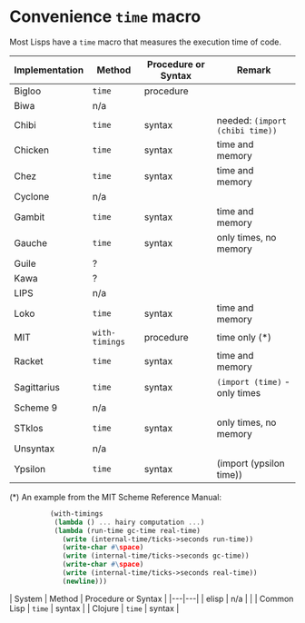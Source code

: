# Convenience `time` macro

Most Lisps have a `time` macro that measures the execution time of
code.

| Implementation | Method | Procedure or Syntax | Remark |
|---|---|---|---|
| Bigloo   | `time`       | procedure |
| Biwa     | n/a | | |
| Chibi    | `time`  | syntax | needed: `(import (chibi time))` |
| Chicken  | `time`  | syntax | time and memory |
| Chez     | `time`  | syntax | time and memory |
| Cyclone  | n/a | | |
| Gambit   | `time`  | syntax | time and memory |
| Gauche   | `time`  | syntax | only times, no memory|
| Guile    | ? | | |
| Kawa     | ? | | |
| LIPS     | n/a | | |
| Loko     | `time` | syntax | time and memory |
| MIT      | `with-timings` | procedure | time only (*) |
| Racket   | `time` | syntax | time and memory |
| Sagittarius | `time` | syntax | `(import (time)` - only times |
| Scheme 9 | n/a | | |
| STklos   | `time` | syntax | only times, no memory|
| Unsyntax | n/a | | |
| Ypsilon  | `time` | syntax | (import (ypsilon time))|


(*) An example from the MIT Scheme Reference Manual:
```scheme
          (with-timings
           (lambda () ... hairy computation ...)
           (lambda (run-time gc-time real-time)
             (write (internal-time/ticks->seconds run-time))
             (write-char #\space)
             (write (internal-time/ticks->seconds gc-time))
             (write-char #\space)
             (write (internal-time/ticks->seconds real-time))
             (newline)))
```

| System | Method | Procedure or Syntax |
|---|---|
| elisp | n/a |  |
| Common Lisp | `time` | syntax |
| Clojure | `time` | syntax |

